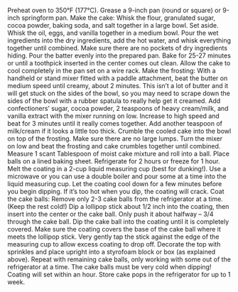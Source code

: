 Preheat oven to 350°F (177°C). Grease a 9-inch pan (round or square) or 9-inch springform pan.
Make the cake: Whisk the flour, granulated sugar, cocoa powder, baking soda, and salt together in a large bowl. Set aside. Whisk the oil, eggs, and vanilla together in a medium bowl. Pour the wet ingredients into the dry ingredients, add the hot water, and whisk everything together until combined. Make sure there are no pockets of dry ingredients hiding.
Pour the batter evenly into the prepared pan. Bake for 25-27 minutes or until a toothpick inserted in the center comes out clean. Allow the cake to cool completely in the pan set on a wire rack.
Make the frosting: With a handheld or stand mixer fitted with a paddle attachment, beat the butter on medium speed until creamy, about 2 minutes. This isn’t a lot of butter and it will get stuck on the sides of the bowl, so you may need to scrape down the sides of the bowl with a rubber spatula to really help get it creamed. Add confectioners’ sugar, cocoa powder, 2 teaspoons of heavy cream/milk, and vanilla extract with the mixer running on low. Increase to high speed and beat for 3 minutes until it really comes together. Add another teaspoon of milk/cream if it looks a little too thick.
Crumble the cooled cake into the bowl on top of the frosting. Make sure there are no large lumps. Turn the mixer on low and beat the frosting and cake crumbles together until combined.
Measure 1 scant Tablespoon of moist cake mixture and roll into a ball. Place balls on a lined baking sheet. Refrigerate for 2 hours or freeze for 1 hour.
Melt the coating in a 2-cup liquid measuring cup (best for dunking!). Use a microwave or you can use a double boiler and pour some at a time into the liquid measuring cup. Let the coating cool down for a few minutes before you begin dipping. If it’s too hot when you dip, the coating will crack.
Coat the cake balls: Remove only 2-3 cake balls from the refrigerator at a time. (Keep the rest cold!) Dip a lollipop stick about 1/2 inch into the coating, then insert into the center or the cake ball. Only push it about halfway – 3/4 through the cake ball. Dip the cake ball into the coating until it is completely covered. Make sure the coating covers the base of the cake ball where it meets the lollipop stick. Very gently tap the stick against the edge of the measuring cup to allow excess coating to drop off. Decorate the top with sprinkles and place upright into a styrofoam block or box (as explained above). Repeat with remaining cake balls, only working with some out of the refrigerator at a time. The cake balls must be very cold when dipping!
Coating will set within an hour. Store cake pops in the refrigerator for up to 1 week.